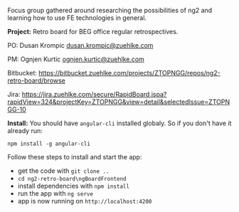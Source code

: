 Focus group gathered around researching the possibilities of ng2 and learning how to use FE technologies in general.


**Project:**
Retro board for BEG office regular retrospectives.

PO: Dusan Krompic dusan.krompic@zuehlke.com

PM: Ognjen Kurtic ognjen.kurtic@zuehlke.com

Bitbucket: https://bitbucket.zuehlke.com/projects/ZTOPNGG/repos/ng2-retro-board/browse

Jira: https://jira.zuehlke.com/secure/RapidBoard.jspa?rapidView=324&projectKey=ZTOPNGG&view=detail&selectedIssue=ZTOPNGG-10

**Install:**
You should have <code>angular-cli</code> installed globaly.
So if you don't have it already run:

<code>npm install -g angular-cli</code>

Follow these steps to install and start the app:
- get the code with <code>git clone ..</code>
- <code>cd ng2-retro-board\ngBoardFrontend</code>
- install dependencies with <code>npm install</code>
- run the app with <code>ng serve</code>
- app is now running on <code>http://localhost:4200</code>


